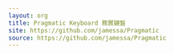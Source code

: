 ```yaml
---
layout: org
title: Pragmatic Keyboard 務實鍵盤
site: https://github.com/jamessa/Pragmatic
source: https://github.com/jamessa/Pragmatic
---
```

